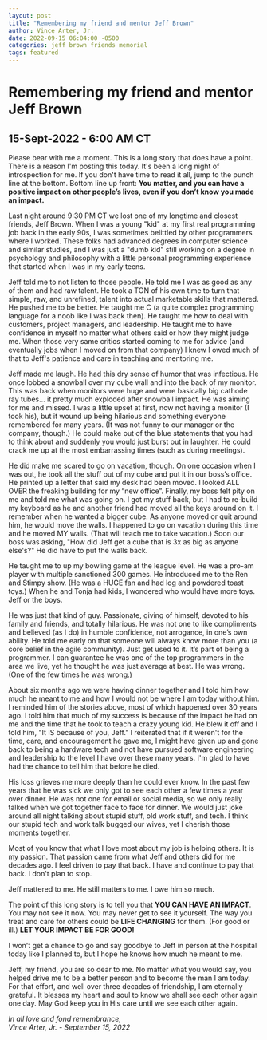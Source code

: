 ```yaml
---
layout: post
title: "Remembering my friend and mentor Jeff Brown"
author: Vince Arter, Jr.
date: 2022-09-15 06:04:00 -0500
categories: jeff brown friends memorial
tags: featured
---
```

# **Remembering my friend and mentor Jeff Brown**
## 15-Sept-2022 - 6:00 AM CT

Please bear with me a moment. This is a long story that does have a point. There is a reason I'm posting this today. It's been a long night of introspection for me. If you don't have time to read it all, jump to the punch line at the bottom. Bottom line up front: **You matter, and you can have a positive impact on other people’s lives, even if you don’t know you made an impact.**

Last night around 9:30 PM CT we lost one of my longtime and closest friends, Jeff Brown. When I was a young "kid" at my first real programming job back in the early 90s, I was sometimes belittled by other programmers where I worked. These folks had advanced degrees in computer science and similar studies, and I was just a "dumb kid" still working on a degree in psychology and philosophy with a little personal programming experience that started when I was in my early teens.

Jeff told me to not listen to those people. He told me I was as good as any of them and had raw talent. He took a TON of his own time to turn that simple, raw, and unrefined, talent into actual marketable skills that mattered. He pushed me to be better. He taught me C (a quite complex programming language for a noob like I was back then). He taught me how to deal with customers, project managers, and leadership. He taught me to have confidence in myself no matter what others said or how they might judge me. When those very same critics started coming to me for advice (and eventually jobs when I moved on from that company) I knew I owed much of that to Jeff's patience and care in teaching and mentoring me.

Jeff made me laugh. He had this dry sense of humor that was infectious. He once lobbed a snowball over my cube wall and into the back of my monitor. This was back when monitors were huge and were basically big cathode ray tubes... it pretty much exploded after snowball impact. He was aiming for me and missed. I was a little upset at first, now not having a monitor (I took his), but it wound up being hilarious and something everyone remembered for many years. (It was not funny to our manager or the company, though.) He could make out of the blue statements that you had to think about and suddenly you would just burst out in laughter. He could crack me up at the most embarrassing times (such as during meetings).

He did make me scared to go on vacation, though. On one occasion when I was out, he took all the stuff out of my cube and put it in our boss’s office. He printed up a letter that said my desk had been moved. I looked ALL OVER the freaking building for my “new office”. Finally, my boss felt pity on me and told me what was going on. I got my stuff back, but I had to re-build my keyboard as he and another friend had moved all the keys around on it. I remember when he wanted a bigger cube. As anyone moved or quit around him, he would move the walls. I happened to go on vacation during this time and he moved MY walls. (That will teach me to take vacation.) Soon our boss was asking, "How did Jeff get a cube that is 3x as big as anyone else's?" He did have to put the walls back.

He taught me to up my bowling game at the league level. He was a pro-am player with multiple sanctioned 300 games. He introduced me to the Ren and Stimpy show. (He was a HUGE fan and had log and powdered toast toys.) When he and Tonja had kids, I wondered who would have more toys. Jeff or the boys.

He was just that kind of guy. Passionate, giving of himself, devoted to his family and friends, and totally hilarious. He was not one to like compliments and believed (as I do) in humble confidence, not arrogance, in one’s own ability. He told me early on that someone will always know more than you (a core belief in the agile community). Just get used to it. It’s part of being a programmer. I can guarantee he was one of the top programmers in the area we live, yet he thought he was just average at best. He was wrong. (One of the few times he was wrong.)

About six months ago we were having dinner together and I told him how much he meant to me and how I would not be where I am today without him. I reminded him of the stories above, most of which happened over 30 years ago. I told him that much of my success is because of the impact he had on me and the time that he took to teach a crazy young kid. He blew it off and I told him, "It IS because of you, Jeff." I reiterated that if it weren't for the time, care, and encouragement he gave me, I might have given up and gone back to being a hardware tech and not have pursued software engineering and leadership to the level I have over these many years. I'm glad to have had the chance to tell him that before he died.

His loss grieves me more deeply than he could ever know. In the past few years that he was sick we only got to see each other a few times a year over dinner. He was not one for email or social media, so we only really talked when we got together face to face for dinner. We would just joke around all night talking about stupid stuff, old work stuff, and tech. I think our stupid tech and work talk bugged our wives, yet I cherish those moments together.

Most of you know that what I love most about my job is helping others. It is my passion. That passion came from what Jeff and others did for me decades ago. I feel driven to pay that back. I have and continue to pay that back. I don't plan to stop.

Jeff mattered to me. He still matters to me. I owe him so much.

The point of this long story is to tell you that **YOU CAN HAVE AN IMPACT**. You may not see it now. You may never get to see it yourself. The way you treat and care for others could be **LIFE CHANGING** for them. (For good or ill.) **LET YOUR IMPACT BE FOR GOOD!**

I won't get a chance to go and say goodbye to Jeff in person at the hospital today like I planned to, but I hope he knows how much he meant to me.

Jeff, my friend, you are so dear to me. No matter what you would say, you helped drive me to be a better person and to become the man I am today. For that effort, and well over three decades of friendship, I am eternally grateful. It blesses my heart and soul to know we shall see each other again one day. May God keep you in His care until we see each other again.

_In all love and fond remembrance,_<br/>
_Vince Arter, Jr.  - September 15, 2022_
